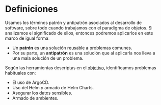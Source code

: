 # Definiciones

Usamos los términos patrón y antipatrón asociados al desarrollo de software,
sobre todo cuando trabajamos con el paradigma de objetos. Si analizamos el
significado de ellos, entonces podremos aplicarlos en este marco de igual forma:

* Un **patrón** es una solución reusable a problemas comunes.
* Por su parte, un **antipatrón** es una solución que al aplicarla nos lleva a una
  mala solución de un problema.

Según las herramientas descriptas en el [objetivo](/#como-implementar-el-marco-de-trabajo),
identificamos problemas habituales con:

* El uso de ArgoCD.
* Uso del Helm y armado de Helm Charts.
* Asegurar los datos sensibles.
* Armado de ambientes.
